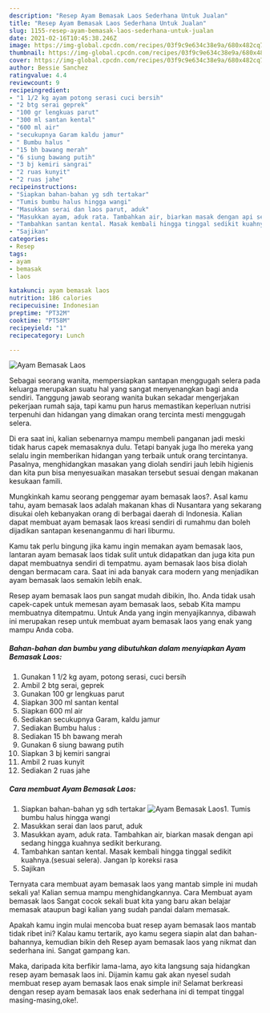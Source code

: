 ```yaml
---
description: "Resep Ayam Bemasak Laos Sederhana Untuk Jualan"
title: "Resep Ayam Bemasak Laos Sederhana Untuk Jualan"
slug: 1155-resep-ayam-bemasak-laos-sederhana-untuk-jualan
date: 2021-02-16T10:45:38.246Z
image: https://img-global.cpcdn.com/recipes/03f9c9e634c38e9a/680x482cq70/ayam-bemasak-laos-foto-resep-utama.jpg
thumbnail: https://img-global.cpcdn.com/recipes/03f9c9e634c38e9a/680x482cq70/ayam-bemasak-laos-foto-resep-utama.jpg
cover: https://img-global.cpcdn.com/recipes/03f9c9e634c38e9a/680x482cq70/ayam-bemasak-laos-foto-resep-utama.jpg
author: Bessie Sanchez
ratingvalue: 4.4
reviewcount: 9
recipeingredient:
- "1 1/2 kg ayam potong serasi cuci bersih"
- "2 btg serai geprek"
- "100 gr lengkuas parut"
- "300 ml santan kental"
- "600 ml air"
- "secukupnya Garam kaldu jamur"
- " Bumbu halus "
- "15 bh bawang merah"
- "6 siung bawang putih"
- "3 bj kemiri sangrai"
- "2 ruas kunyit"
- "2 ruas jahe"
recipeinstructions:
- "Siapkan bahan-bahan yg sdh tertakar"
- "Tumis bumbu halus hingga wangi"
- "Masukkan serai dan laos parut, aduk"
- "Masukkan ayam, aduk rata. Tambahkan air, biarkan masak dengan api sedang hingga kuahnya sedikit berkurang."
- "Tambahkan santan kental. Masak kembali hingga tinggal sedikit kuahnya.(sesuai selera). Jangan lp koreksi rasa"
- "Sajikan"
categories:
- Resep
tags:
- ayam
- bemasak
- laos

katakunci: ayam bemasak laos 
nutrition: 186 calories
recipecuisine: Indonesian
preptime: "PT32M"
cooktime: "PT58M"
recipeyield: "1"
recipecategory: Lunch

---
```



![Ayam Bemasak Laos](https://img-global.cpcdn.com/recipes/03f9c9e634c38e9a/680x482cq70/ayam-bemasak-laos-foto-resep-utama.jpg)

Sebagai seorang wanita, mempersiapkan santapan menggugah selera pada keluarga merupakan suatu hal yang sangat menyenangkan bagi anda sendiri. Tanggung jawab seorang  wanita bukan sekadar mengerjakan pekerjaan rumah saja, tapi kamu pun harus memastikan keperluan nutrisi terpenuhi dan hidangan yang dimakan orang tercinta mesti menggugah selera.

Di era  saat ini, kalian sebenarnya mampu membeli panganan jadi meski tidak harus capek memasaknya dulu. Tetapi banyak juga lho mereka yang selalu ingin memberikan hidangan yang terbaik untuk orang tercintanya. Pasalnya, menghidangkan masakan yang diolah sendiri jauh lebih higienis dan kita pun bisa menyesuaikan masakan tersebut sesuai dengan makanan kesukaan famili. 



Mungkinkah kamu seorang penggemar ayam bemasak laos?. Asal kamu tahu, ayam bemasak laos adalah makanan khas di Nusantara yang sekarang disukai oleh kebanyakan orang di berbagai daerah di Indonesia. Kalian dapat membuat ayam bemasak laos kreasi sendiri di rumahmu dan boleh dijadikan santapan kesenanganmu di hari liburmu.

Kamu tak perlu bingung jika kamu ingin memakan ayam bemasak laos, lantaran ayam bemasak laos tidak sulit untuk didapatkan dan juga kita pun dapat membuatnya sendiri di tempatmu. ayam bemasak laos bisa diolah dengan bermacam cara. Saat ini ada banyak cara modern yang menjadikan ayam bemasak laos semakin lebih enak.

Resep ayam bemasak laos pun sangat mudah dibikin, lho. Anda tidak usah capek-capek untuk memesan ayam bemasak laos, sebab Kita mampu membuatnya ditempatmu. Untuk Anda yang ingin menyajikannya, dibawah ini merupakan resep untuk membuat ayam bemasak laos yang enak yang mampu Anda coba.

<!--inarticleads1-->

##### Bahan-bahan dan bumbu yang dibutuhkan dalam menyiapkan Ayam Bemasak Laos:

1. Gunakan 1 1/2 kg ayam, potong serasi, cuci bersih
1. Ambil 2 btg serai, geprek
1. Gunakan 100 gr lengkuas parut
1. Siapkan 300 ml santan kental
1. Siapkan 600 ml air
1. Sediakan secukupnya Garam, kaldu jamur
1. Sediakan  Bumbu halus :
1. Sediakan 15 bh bawang merah
1. Gunakan 6 siung bawang putih
1. Siapkan 3 bj kemiri sangrai
1. Ambil 2 ruas kunyit
1. Sediakan 2 ruas jahe




<!--inarticleads2-->

##### Cara membuat Ayam Bemasak Laos:

1. Siapkan bahan-bahan yg sdh tertakar
<img src="https://img-global.cpcdn.com/steps/70afe12d23e40270/160x128cq70/ayam-bemasak-laos-langkah-memasak-1-foto.jpg" alt="Ayam Bemasak Laos">1. Tumis bumbu halus hingga wangi
1. Masukkan serai dan laos parut, aduk
1. Masukkan ayam, aduk rata. Tambahkan air, biarkan masak dengan api sedang hingga kuahnya sedikit berkurang.
1. Tambahkan santan kental. Masak kembali hingga tinggal sedikit kuahnya.(sesuai selera). Jangan lp koreksi rasa
1. Sajikan




Ternyata cara membuat ayam bemasak laos yang mantab simple ini mudah sekali ya! Kalian semua mampu menghidangkannya. Cara Membuat ayam bemasak laos Sangat cocok sekali buat kita yang baru akan belajar memasak ataupun bagi kalian yang sudah pandai dalam memasak.

Apakah kamu ingin mulai mencoba buat resep ayam bemasak laos mantab tidak ribet ini? Kalau kamu tertarik, ayo kamu segera siapin alat dan bahan-bahannya, kemudian bikin deh Resep ayam bemasak laos yang nikmat dan sederhana ini. Sangat gampang kan. 

Maka, daripada kita berfikir lama-lama, ayo kita langsung saja hidangkan resep ayam bemasak laos ini. Dijamin kamu gak akan nyesel sudah membuat resep ayam bemasak laos enak simple ini! Selamat berkreasi dengan resep ayam bemasak laos enak sederhana ini di tempat tinggal masing-masing,oke!.

